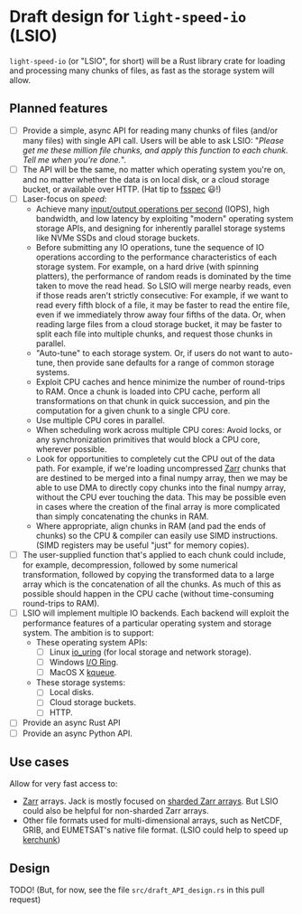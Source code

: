 # Draft design for `light-speed-io` (LSIO)

`light-speed-io` (or "LSIO", for short) will be a Rust library crate for loading and processing many chunks of files, as fast as the storage system will allow.

## Planned features

- [ ] Provide a simple, async API for reading many chunks of files (and/or many files) with single API call. Users will be able to ask LSIO: "_Please get me these million file chunks, and apply this function to each chunk. Tell me when you're done._".
- [ ] The API will be the same, no matter which operating system you're on, and no matter whether the data is on local disk, or a cloud storage bucket, or available over HTTP. (Hat tip to [fsspec](https://filesystem-spec.readthedocs.io/en/latest/) :smiley:!)
- [ ] Laser-focus on _speed_:
  - Achieve many [input/output operations per second](https://en.wikipedia.org/wiki/IOPS) (IOPS), high bandwidth, and low latency by exploiting "modern" operating system storage APIs, and designing for inherently parallel storage systems like NVMe SSDs and cloud storage buckets.
  - Before submitting any IO operations, tune the sequence of IO operations according to the performance characteristics of each storage system. For example, on a hard drive (with spinning platters), the performance of random reads is dominated by the time taken to move the read head. So LSIO will merge nearby reads, even if those reads aren't strictly consecutive: For example, if we want to read every fifth block of a file, it may be faster to read the entire file, even if we immediately throw away four fifths of the data. Or, when reading large files from a cloud storage bucket, it may be faster to split each file into multiple chunks, and request those chunks in parallel.
  - "Auto-tune" to each storage system. Or, if users do not want to auto-tune, then provide sane defaults for a range of common storage systems.
  - Exploit CPU caches and hence minimize the number of round-trips to RAM. Once a chunk is loaded into CPU cache, perform all transformations on that chunk in quick succession, and pin the computation for a given chunk to a single CPU core.
  - Use multiple CPU cores in parallel.
  - When scheduling work across multiple CPU cores: Avoid locks, or any synchronization primitives that would block a CPU core, wherever possible.
  - Look for opportunities to completely cut the CPU out of the data path. For example, if we're loading uncompressed [Zarr](https://zarr.dev/) chunks that are destined to be merged into a final numpy array, then we may be able to use DMA to directly copy chunks into the final numpy array, without the CPU ever touching the data. This may be possible even in cases where the creation of the final array is more complicated than simply concatenating the chunks in RAM.
  - Where appropriate, align chunks in RAM (and pad the ends of chunks) so the CPU & compiler can easily use SIMD instructions. (SIMD registers may be useful "just" for memory copies).
- [ ] The user-supplied function that's applied to each chunk could include, for example, decompression, followed by some numerical transformation, followed by copying the transformed data to a large array which is the concatenation of all the chunks. As much of this as possible should happen in the CPU cache (without time-consuming round-trips to RAM).
- [ ] LSIO will implement multiple IO backends. Each backend will exploit the performance features of a particular operating system and storage system. The ambition is to support:
    - These operating system APIs:
        - [ ] Linux [io_uring](https://en.wikipedia.org/wiki/Io_uring) (for local storage and network storage).
        - [ ] Windows [I/O Ring](https://windows-internals.com/i-o-rings-when-one-i-o-operation-is-not-enough/).
        - [ ] MacOS X [kqueue](https://en.wikipedia.org/wiki/Kqueue).
    - These storage systems:
        - [ ] Local disks.
        - [ ] Cloud storage buckets.
        - [ ] HTTP.
- [ ] Provide an async Rust API
- [ ] Provide an async Python API.

## Use cases

Allow for very fast access to:
* [Zarr](https://zarr.dev/) arrays. Jack is mostly focused on [sharded Zarr arrays](https://zarr.dev/zeps/accepted/ZEP0002.html). But LSIO could also be helpful for non-sharded Zarr arrays.
* Other file formats used for multi-dimensional arrays, such as NetCDF, GRIB, and EUMETSAT's native file format. (LSIO could help to speed up [kerchunk](https://fsspec.github.io/kerchunk/))

## Design

TODO! (But, for now, see the file `src/draft_API_design.rs` in this pull request)